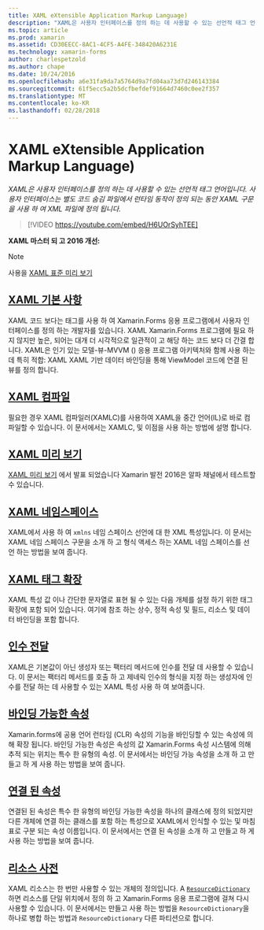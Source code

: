 ```yaml
---
title: XAML eXtensible Application Markup Language)
description: "XAML은 사용자 인터페이스를 정의 하는 데 사용할 수 있는 선언적 태그 언어입니다. 사용자 인터페이스는 별도 코드 숨김 파일에서 런타임 동작이 정의 되는 동안 XAML 구문을 사용 하 여 XML 파일에 정의 됩니다."
ms.topic: article
ms.prod: xamarin
ms.assetid: CD30EECC-8AC1-4CF5-A4FE-348420A6231E
ms.technology: xamarin-forms
author: charlespetzold
ms.author: chape
ms.date: 10/24/2016
ms.openlocfilehash: a6e31fa9da7a5764d9a7fd04aa73d7d246143384
ms.sourcegitcommit: 61f5ecc5a2b5dcfbefdef91664d7460c0ee2f357
ms.translationtype: MT
ms.contentlocale: ko-KR
ms.lasthandoff: 02/28/2018
---
```

# <a name="extensible-application-markup-language-xaml"></a>XAML eXtensible Application Markup Language)

_XAML은 사용자 인터페이스를 정의 하는 데 사용할 수 있는 선언적 태그 언어입니다. 사용자 인터페이스는 별도 코드 숨김 파일에서 런타임 동작이 정의 되는 동안 XAML 구문을 사용 하 여 XML 파일에 정의 됩니다._

> [!VIDEO https://youtube.com/embed/H6UOrSyhTEE]

**XAML 마스터 되 고 2016 개선:**

> [!NOTE]
> 사용을 [XAML 표준 미리 보기](standard/index.md)

<a name="xaml" />

## <a name="xaml-basicsxaml-basicsindexmd"></a>[XAML 기본 사항](xaml-basics/index.md)

XAML 코드 보다는 태그를 사용 하 여 Xamarin.Forms 응용 프로그램에서 사용자 인터페이스를 정의 하는 개발자를 있습니다. XAML Xamarin.Forms 프로그램에 필요 하지 않지만 높은, 되어는 대개 더 시각적으로 일관적이 고 해당 하는 코드 보다 더 간결 합니다. XAML은 인기 있는 모델-뷰-MVVM () 응용 프로그램 아키텍처와 함께 사용 하는 데 특히 적합: XAML XAML 기반 데이터 바인딩을 통해 ViewModel 코드에 연결 된 뷰를 정의 합니다.

## <a name="xaml-compilationxamlcmd"></a>[XAML 컴파일](xamlc.md)

필요한 경우 XAML 컴파일러(XAMLC)를 사용하여 XAML을 중간 언어(IL)로 바로 컴파일할 수 있습니다. 이 문서에서는 XAMLC, 및 이점을 사용 하는 방법에 설명 합니다.

## <a name="xaml-previewerxaml-previewermd"></a>[XAML 미리 보기](xaml-previewer.md)

[XAML 미리 보기](~/xamarin-forms/xaml/xaml-previewer.md) 에서 발표 되었습니다 Xamarin 발전 2016은 알파 채널에서 테스트할 수 있습니다.

## <a name="xaml-namespacesnamespacesmd"></a>[XAML 네임스페이스](namespaces.md)

XAML에서 사용 하 여 `xmlns` 네임 스페이스 선언에 대 한 XML 특성입니다. 이 문서는 XAML 네임 스페이스 구문을 소개 하 고 형식 액세스 하는 XAML 네임 스페이스를 선언 하는 방법을 보여 줍니다.

## <a name="xaml-markup-extensionsmarkup-extensionsindexmd"></a>[XAML 태그 확장](markup-extensions/index.md)

XAML 특성 값 이나 간단한 문자열로 표현 될 수 있는 다음 개체를 설정 하기 위한 태그 확장에 포함 되어 있습니다. 여기에 참조 하는 상수, 정적 속성 및 필드, 리소스 및 데이터 바인딩을 포함 합니다.

## <a name="passing-argumentspassing-argumentsmd"></a>[인수 전달](passing-arguments.md)

XAML은 기본값이 아닌 생성자 또는 팩터리 메서드에 인수를 전달 데 사용할 수 있습니다. 이 문서는 팩터리 메서드를 호출 하 고 제네릭 인수의 형식을 지정 하는 생성자에 인수를 전달 하는 데 사용할 수 있는 XAML 특성 사용 하 여 보여줍니다.

## <a name="bindable-propertiesbindable-propertiesmd"></a>[바인딩 가능한 속성](bindable-properties.md)

Xamarin.forms에 공용 언어 런타임 (CLR) 속성의 기능을 바인딩할 수 있는 속성에 의해 확장 됩니다. 바인딩 가능한 속성은 속성의 값 Xamarin.Forms 속성 시스템에 의해 추적 되는 위치는 특수 한 유형의 속성. 이 문서에서는 바인딩 가능 속성을 소개 하 고 만들고 하 게 사용 하는 방법을 보여 줍니다.

## <a name="attached-propertiesattached-propertiesmd"></a>[연결 된 속성](attached-properties.md)

연결된 된 속성은 특수 한 유형의 바인딩 가능한 속성을 하나의 클래스에 정의 되었지만 다른 개체에 연결 하는 클래스를 포함 하는 특성으로 XAML에서 인식할 수 있는 및 마침표로 구분 되는 속성 이름입니다. 이 문서에서는 연결 된 속성을 소개 하 고 만들고 하 게 사용 하는 방법을 보여 줍니다.

## <a name="resource-dictionariesresource-dictionariesmd"></a>[리소스 사전](resource-dictionaries.md)

XAML 리소스는 한 번만 사용할 수 있는 개체의 정의입니다. A [ `ResourceDictionary` ](https://developer.xamarin.com/api/type/Xamarin.Forms.ResourceDictionary/) 하면 리소스를 단일 위치에서 정의 하 고 Xamarin.Forms 응용 프로그램에 걸쳐 다시 사용할 수 있습니다. 이 문서에서는 만들고 사용 하는 방법을 `ResourceDictionary`을 하나로 병합 하는 방법과 `ResourceDictionary` 다른 파티션으로 합니다.
